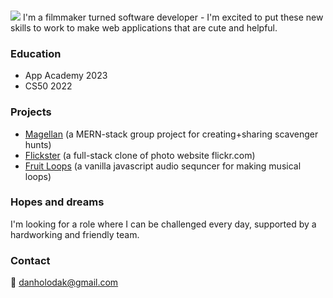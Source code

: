 ###

![](https://user-images.githubusercontent.com/47993465/234459958-8d766a4c-4cda-4337-9574-7546ff64939f.gif) I'm a filmmaker turned software developer - I'm excited to put these new skills to work to make web applications that are cute and helpful.

### Education
- App Academy 2023
- CS50 2022

### Projects
- [Magellan](https://github.com/stevenpaalz/magellan) (a MERN-stack group project for creating+sharing scavenger hunts)
- [Flickster](https://github.com/danholodak/Flickster) (a full-stack clone of photo website flickr.com)
- [Fruit Loops](https://github.com/danholodak/Fruit-Loops) (a vanilla javascript audio sequncer for making musical loops)

### Hopes and dreams ##
I'm looking for a role where I can be challenged every day, supported by a hardworking and friendly team.

### Contact ##
📧 danholodak@gmail.com 
